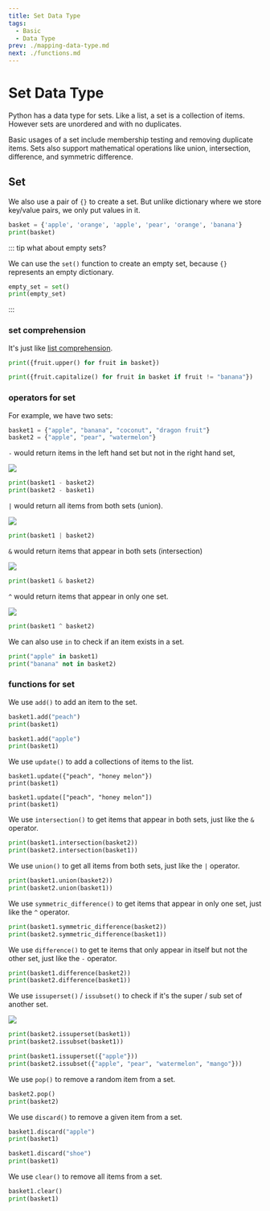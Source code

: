 ```yaml
---
title: Set Data Type
tags:
  - Basic
  - Data Type
prev: ./mapping-data-type.md
next: ./functions.md
---
```


# Set Data Type

<TagLinks />

Python has a data type for sets. Like a list, a set is a collection of items. However sets are unordered and with no duplicates.

Basic usages of a set include membership testing and removing duplicate items. Sets also support mathematical operations like union, intersection, difference, and symmetric difference.

## Set

We also use a pair of `{}` to create a set.
But unlike dictionary where we store key/value pairs, we only put values in it.

```python
basket = {'apple', 'orange', 'apple', 'pear', 'orange', 'banana'}
print(basket)
```

::: tip what about empty sets?

We can use the `set()` function to create an empty set, because `{}` represents an empty dictionary.

```python
empty_set = set()
print(empty_set)
```

:::

### set comprehension

It's just like [list comprehension](./sequence-data-type.md#list-comprehension).

```python
print({fruit.upper() for fruit in basket})
```

```python
print({fruit.capitalize() for fruit in basket if fruit != "banana"})
```

### operators for set

For example, we have two sets:

```python
basket1 = {"apple", "banana", "coconut", "dragon fruit"}
basket2 = {"apple", "pear", "watermelon"}
```

`-` would return items in the left hand set but not in the right hand set,

![](https://www.askpython.com/wp-content/uploads/2020/01/Set-Difference.png)

```python
print(basket1 - basket2)
print(basket2 - basket1)
```

`|` would return all items from both sets (union).

![](https://upload.wikimedia.org/wikipedia/commons/thumb/3/30/Venn0111.svg/180px-Venn0111.svg.png)

```python
print(basket1 | basket2)
```

`&` would return items that appear in both sets (intersection)

![](https://upload.wikimedia.org/wikipedia/commons/thumb/9/99/Venn0001.svg/180px-Venn0001.svg.png)

```python
print(basket1 & basket2)
```

`^` would return items that appear in only one set.

![](https://upload.wikimedia.org/wikipedia/commons/thumb/4/46/Venn0110.svg/180px-Venn0110.svg.png)

```python
print(basket1 ^ basket2)
```

We can also use `in` to check if an item exists in a set.

```python
print("apple" in basket1)
print("banana" not in basket2)
```

### functions for set

We use `add()` to add an item to the set.

```python
basket1.add("peach")
print(basket1)

basket1.add("apple")
print(basket1)
```

We use `update()` to add a collections of items to the list.

```python{1,4}
basket1.update({"peach", "honey melon"})
print(basket1)

basket1.update(["peach", "honey melon"])
print(basket1)
```

We use `intersection()` to get items that appear in both sets, just like the `&` operator.

```python
print(basket1.intersection(basket2))
print(basket2.intersection(basket1))
```

We use `union()` to get all items from both sets, just like the `|` operator.

```python
print(basket1.union(basket2))
print(basket2.union(basket1))
```

We use `symmetric_difference()` to get items that appear in only one set, just like the `^` operator.

```python
print(basket1.symmetric_difference(basket2))
print(basket2.symmetric_difference(basket1))
```

We use `difference()` to get te items that only appear in itself but not the other set, just like the `-` operator.

```python
print(basket1.difference(basket2))
print(basket2.difference(basket1))
```

We use `issuperset()` / `issubset()` to check if it's the super / sub set of another set.

![](https://d1whtlypfis84e.cloudfront.net/guides/wp-content/uploads/2018/08/03120034/subset.jpg)

```python
print(basket2.issuperset(basket1))
print(basket2.issubset(basket1))

print(basket1.issuperset({"apple"}))
print(basket2.issubset({"apple", "pear", "watermelon", "mango"}))
```

We use `pop()` to remove a random item from a set.

```python
basket2.pop()
print(basket2)
```

We use `discard()` to remove a given item from a set.

```python
basket1.discard("apple")
print(basket1)

basket1.discard("shoe")
print(basket1)
```

We use `clear()` to remove all items from a set.

```python
basket1.clear()
print(basket1)
```
